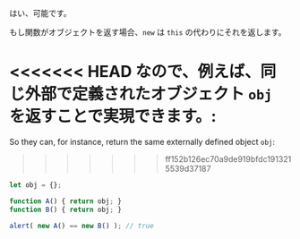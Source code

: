 はい、可能です。

もし関数がオブジェクトを返す場合、`new` は `this` の代わりにそれを返します。

<<<<<<< HEAD
なので、例えば、同じ外部で定義されたオブジェクト `obj` を返すことで実現できます。:
=======
So they can, for instance, return the same externally defined object `obj`:
>>>>>>> ff152b126ec70a9de919bfdc1913215539d37187

```js run no-beautify
let obj = {};

function A() { return obj; }
function B() { return obj; }

alert( new A() == new B() ); // true
```
